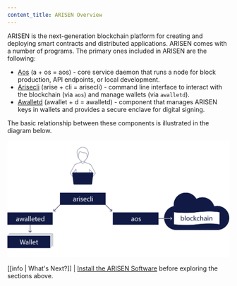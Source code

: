 ```yaml
---
content_title: ARISEN Overview
---
```


ARISEN is the next-generation blockchain platform for creating and deploying smart contracts and distributed applications. ARISEN comes with a number of programs. The primary ones included in ARISEN are the following:

* [Aos](01_aos/index.md) (a + os = aos)  - core service daemon that runs a node for block production, API endpoints, or local development.
* [Arisecli](02_arisecli/index.md) (arise + cli = arisecli) - command line interface to interact with the blockchain (via `aos`) and manage wallets (via `awalletd`).
* [Awalletd](03_awalletd/index.md) (awallet + d = awalletd) - component that manages ARISEN keys in wallets and provides a secure enclave for digital signing.

The basic relationship between these components is illustrated in the diagram below.

![ARISEN components](arisen_components.png)

[[info | What's Next?]]
| [Install the ARISEN Software](00_install/index.md) before exploring the sections above.
